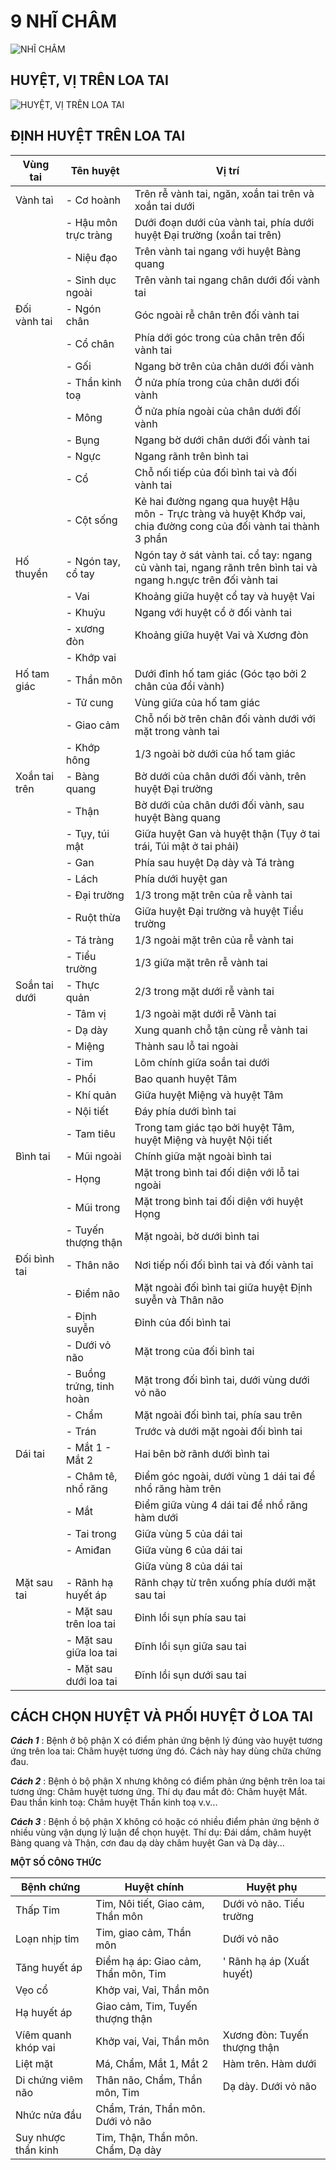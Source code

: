 
# 9 NHĨ CHÂM
![NHĨ CHÂM](image-45.png)

## HUYỆT, VỊ TRÊN LOA TAI

![HUYỆT, VỊ TRÊN LOA TAI](image-44.png)

## ĐỊNH HUYỆT TRÊN LOA TAI

| Vùng tai     | Tên huyệt                 | Vị trí |
|---|---|---|
| Vành taì     | - Cơ hoành               | Trên rễ vành tai, ngăn, xoắn tai trên và xoắn tai dưới                                                                 |
|              | - Hậu môn trực tràng      | Dưới đoạn dưới của vành tai, phía dưới huyệt Đại trường (xoắn tai trên)                                                |
|              | - Niệu đạo                | Trên vành tai ngang với huyệt Bàng quang                                                                               |
|              | - Sinh dục ngoài          | Trên vành tai ngang chân dưới đối vành tai                                                                             |
| Đối vành tai | - Ngón chân               | Góc ngoài rễ chân trên đối vành tai                                                                                    |
|              | - Cổ chân                 | Phía dới góc trong của chân trên đối vành tai                                                                          |
|              | - Gối                     | Ngang bờ trên của chân dưới đối vành                                                                                   |
|              | - Thần kinh toạ           | Ở nửa phía trong của chân dưới đối vành                                                                                |
|              | - Mông                    | Ở nửa phía ngoài của chân dưới đốí vành                                                                                |
|              | - Bụng                    | Ngang bờ dưới chân dưới đối vành tai                                                                                   |
|              | - Ngực                    | Ngang rãnh trên bình tai                                                                                               |
|              | - Cổ                      | Chỗ nối tiếp của đối bình tai và đối vành tai                                                                          |
|              | - Cột sống                | Kẻ hai đường ngang qua huyệt Hậu môn - Trực tràng và huyệt Khớp vai, chia đường cong của đối vành tai thành 3 phần    |
| Hố thuyền    | - Ngón tay, cổ tay        | Ngón tay ở sát vành tai. cổ tay: ngang củ vành tai, ngang rãnh trên bình tai và ngang h.ngực trên đối vành tai        |
|              | - Vai                     | Khoảng giữa huyệt cổ tay và huyệt Vai                                                                                  |
|              | - Khuỷu                   | Ngang với huyệt cổ ở đối vành tai                                                                                      |
|              | - xương đòn               | Khoảng giữa huyệt Vai và Xương đòn                                                                                    |
|              | - Khớp vai                |                                                                                                                        |
| Hố tam giác  | - Thần môn                | Dưới đỉnh hố tam giác (Góc tạo bởi 2 chân của đổi vành)                                                               |
|              | - Tử cung                 | Vùng giữa của hố tam giác                                                                                              |
|              | - Giao cảm                | Chỗ nối bờ trên chân đối vành dưới với mặt trong vành tai                                                              |
|              | - Khớp hông               | 1/3 ngoài bờ dưới của hố tam giác                                                                                      |
| Xoắn tai trên| - Bàng quang              | Bờ dưới của chân dưới đối vành, trên huyệt Đại trường                                                                  |
|              | - Thận                    | Bờ dưới của chân dưới đối vành, sau huyệt Bàng quang                                                                   |
|              | - Tụy, túi mật            | Giữa huyệt Gan và huyệt thận (Tụy ở tai trái, Túi mật ở tai phải)                                                      |
|              | - Gan                     | Phía sau huyệt Dạ dày và Tá tràng                                                                                      |
|              | - Lách                    | Phía dưới huyệt gan                                                                                                    |
|              | - Đại trường              | 1/3 trong mặt trên của rễ vành tai                                                                                     |
|              | - Ruột thừa              | Giữa huyệt Đại trường và huyệt Tiểu trường                                                                             |
|              | - Tá tràng                | 1/3 ngoài mặt trên của rễ vành tai                                                                                     |
|              | - Tiểu trường             | 1/3 giữa mặt trên rễ vành tai                                                                                          |
| Soắn tai dưới| - Thực quản               | 2/3 trong mặt dưới rễ vành tai                                                                                         |
|              | - Tâm vị                  | 1/3 ngoài mặt dưới rễ Vành tai                                                                                         |
|              | - Dạ dày                  | Xung quanh chỗ tận cùng rễ vành tai                                                                                    |
|              | - Miệng                   | Thành sau lỗ tai ngoài                                                                                                 |
|              | - Tim                     | Lõm chính giữa soắn tai dưới                                                                                           |
|              | - Phổi                    | Bao quanh huyệt Tâm                                                                                                    |
|              | - Khí quản                | Giữa huyệt Miệng và huyệt Tâm                                                                                          |
|              | - Nội tiết                | Đáy phía dưới bình tai                                                                                                 |
|              | - Tam tiêu                | Trong tam giác tạo bởi huyệt Tâm, huyệt Miệng và huyệt Nội tiết                                                        |
| Bình tai     | - Mũi ngoài               | Chính giữa mặt ngoài bình tai                                                                                          |
|              | - Họng                    | Mặt trong bình tai đối diện với lỗ tai ngoài                                                                           |
|              | - Mũi trong               | Mặt trong bình tai đối diện với huyệt Họng                                                                             |
|              | - Tuyến thượng thận       | Mặt ngoài, bờ dưới bình tai                                                                                            |
| Đối bình tai | - Thân não                | Nơi tiếp nối đối bình tai và đối vành tai                                                                              |
|              | - Điểm não                | Mặt ngoài đối bình tai giữa huyệt Định suyễn và Thân não                                                               |
|              | - Định suyễn              | Đỉnh của đối bình tai                                                                                                  |
|              | - Dưới vỏ não             | Mặt trong của đối bình tai                                                                                             |
|              | - Buồng trứng, tinh hoàn  | Mặt trong đối bình tai, dưới vùng dưới vỏ não                                                                          |
|              | - Chẩm                    | Mặt ngoài đối bình tai, phía sau trên                                                                                  |
|              | - Trán                    | Trước và dưới mặt ngoài đối bình tai                                                                                   |
| Dái tai      | - Mắt 1 - Mắt 2           | Hai bên bờ rãnh dưới bình tai                                                                                          |
|              | - Châm tê, nhổ răng       | Điểm góc ngoài, dưới vùng 1 dái tai để nhổ răng hàm trên                                                               |
|              | - Mắt                     | Điểm giữa vùng 4 dái tai để nhổ răng hàm dưới                                                                           |
|              | - Tai trong               | Giữa vùng 5 của dái tai                                                                                                |
|              | - Amiđan                  | Giữa vùng 6 của dái tai                                                                                                |
|              |                           | Giữa vùng 8 của dái tai                                                                                                |
| Mặt sau tai  | - Rãnh hạ huyết áp        | Rãnh chạy từ trên xuống phía dưới mặt sau tai                                                                           |
|              | - Mặt sau trên loa tai    | Đỉnh lồi sụn phía sau tai                                                                                              |
|              | - Mặt sau giữa loa tai    | Đĩnh lồi sụn giữa sau tai                                                                                              |
|              | - Mặt sau dưới loa tai    | Đĩnh lồi sụn dưới sau tai                                                                                              |


## CÁCH CHỌN HUYỆT VÀ PHỐI HUYỆT Ở LOA TAI

_**Cách 1**_ : Bệnh ở bộ phận X có điểm phản ứng bệnh lý đúng vào huyệt tương ứng trên loa tai: Châm huyệt tương ứng đó. Cách này hay dùng chữa chứng đau.

_**Cách 2**_ : Bệnh ỏ bộ phận X nhưng không có điểm phản ứng bệnh trên loa tai tương ứng: Châm huyệt tương ứng. Thí dụ đau mắt đỏ: Châm huyệt Mắt. Đau thần kinh toạ: Châm huyệt Thần kinh toạ v.v...

_**Cách 3**_ : Bệnh ồ bộ phận X không có hoặc có nhiều điểm phản ứng bệnh ở nhiều vùng vận dụng lý luận để chọn huyệt. Thí dụ: Đái dầm, châm huyệt Bàng quang và Thận, cơn đau dạ dày châm huyệt Gan và Dạ dày...

**MỘT SỐ CÔNG THỨC**

| **Bệnh chứng**| **Huyệt chính**| **Huyệt phụ**|
| --- | --- | --- |
| Thấp Tim | Tim, Nôi tiết, Giao cảm, Thần môn | Dưới vỏ não. Tiểu trường |
| Loạn nhịp tỉm | Tim, giao cảm, Thần môn | Dưới vỏ não |
| Tăng huyết áp | Điểm hạ áp: Giao cảm, Thẩn môn, Tim | ' Rãnh hạ áp (Xuất huyết) |
| Vẹo cổ | Khởp vai, Vaỉ, Thần môn |
| Hạ huyết áp | Giao cảm, Tim, Tuyến thượng thận |
| Víêm quanh khóp vai | Khởp vai, Vai, Thần môn | Xương đòn: Tuyến thượng thận |
| Liệt mặt | Má, Chẩm, Mắt 1, Mắt 2 | Hàm trên. Hàm dưới |
| Di chứng viêm não | Thân não, Chẩm, Thần môn, Tim | Dạ dày. Dưới vỏ não |
| Nhức nửa đầu | Chẩm, Trán, Thần môn. Dưới vỏ não |
| Suy nhược thẩn kinh | Tim, Thận, Thần môn. Chẩm, Dạ dày |

